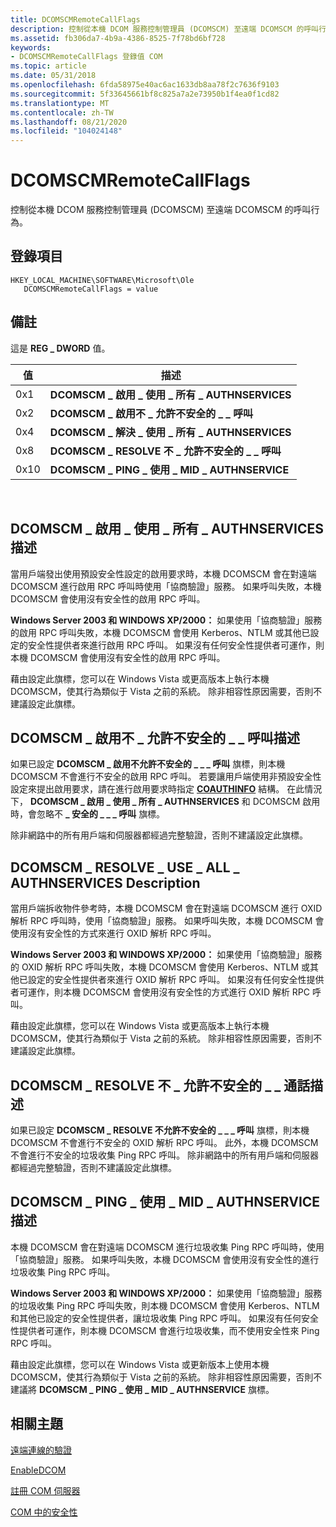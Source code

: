```yaml
---
title: DCOMSCMRemoteCallFlags
description: 控制從本機 DCOM 服務控制管理員 (DCOMSCM) 至遠端 DCOMSCM 的呼叫行為。
ms.assetid: fb306da7-4b9a-4386-8525-7f78bd6bf728
keywords:
- DCOMSCMRemoteCallFlags 登錄值 COM
ms.topic: article
ms.date: 05/31/2018
ms.openlocfilehash: 6fda58975e40ac6ac1633db8aa78f2c7636f9103
ms.sourcegitcommit: 5f33645661bf8c825a7a2e73950b1f4ea0f1cd82
ms.translationtype: MT
ms.contentlocale: zh-TW
ms.lasthandoff: 08/21/2020
ms.locfileid: "104024148"
---
```

# <a name="dcomscmremotecallflags"></a>DCOMSCMRemoteCallFlags

控制從本機 DCOM 服務控制管理員 (DCOMSCM) 至遠端 DCOMSCM 的呼叫行為。

## <a name="registry-entry"></a>登錄項目

```
HKEY_LOCAL_MACHINE\SOFTWARE\Microsoft\Ole
   DCOMSCMRemoteCallFlags = value
```

## <a name="remarks"></a>備註

這是 **REG \_ DWORD** 值。



| 值 | 描述                                       |
|-------|---------------------------------------------------|
| 0x1   | **DCOMSCM \_ 啟用 \_ 使用 \_ 所有 \_ AUTHNSERVICES**  |
| 0x2   | **DCOMSCM \_ 啟用不 \_ 允許不安全的 \_ \_ 呼叫** |
| 0x4   | **DCOMSCM \_ 解決 \_ 使用 \_ 所有 \_ AUTHNSERVICES**     |
| 0x8   | **DCOMSCM \_ RESOLVE 不 \_ 允許不安全的 \_ \_ 呼叫**    |
| 0x10  | **DCOMSCM \_ PING \_ 使用 \_ MID \_ AUTHNSERVICE**         |



 

## <a name="dcomscm_activation_use_all_authnservices-description"></a>DCOMSCM \_ 啟用 \_ 使用 \_ 所有 \_ AUTHNSERVICES 描述

當用戶端發出使用預設安全性設定的啟用要求時，本機 DCOMSCM 會在對遠端 DCOMSCM 進行啟用 RPC 呼叫時使用「協商驗證」服務。 如果呼叫失敗，本機 DCOMSCM 會使用沒有安全性的啟用 RPC 呼叫。

**Windows Server 2003 和 WINDOWS XP/2000：** 如果使用「協商驗證」服務的啟用 RPC 呼叫失敗，本機 DCOMSCM 會使用 Kerberos、NTLM 或其他已設定的安全性提供者來進行啟用 RPC 呼叫。 如果沒有任何安全性提供者可運作，則本機 DCOMSCM 會使用沒有安全性的啟用 RPC 呼叫。

藉由設定此旗標，您可以在 Windows Vista 或更高版本上執行本機 DCOMSCM，使其行為類似于 Vista 之前的系統。 除非相容性原因需要，否則不建議設定此旗標。

## <a name="dcomscm_activation_disallow_unsecure_call-description"></a>DCOMSCM \_ 啟用不 \_ 允許不安全的 \_ \_ 呼叫描述

如果已設定 **DCOMSCM \_ 啟用不允許不安全的 \_ \_ \_ 呼叫** 旗標，則本機 DCOMSCM 不會進行不安全的啟用 RPC 呼叫。 若要讓用戶端使用非預設安全性設定來提出啟用要求，請在進行啟用要求時指定 [**COAUTHINFO**](/windows/desktop/api/wtypesbase/ns-wtypesbase-coauthinfo) 結構。 在此情況下， **DCOMSCM \_ 啟用 \_ 使用 \_ 所有 \_ AUTHNSERVICES** 和 DCOMSCM 啟用時，會忽略不 **\_ 安全的 \_ \_ \_ 呼叫** 旗標。

除非網路中的所有用戶端和伺服器都經過完整驗證，否則不建議設定此旗標。

## <a name="dcomscm_resolve_use_all_authnservices-description"></a>DCOMSCM \_ RESOLVE \_ USE \_ ALL \_ AUTHNSERVICES Description

當用戶端拆收物件參考時，本機 DCOMSCM 會在對遠端 DCOMSCM 進行 OXID 解析 RPC 呼叫時，使用「協商驗證」服務。 如果呼叫失敗，本機 DCOMSCM 會使用沒有安全性的方式來進行 OXID 解析 RPC 呼叫。

**Windows Server 2003 和 WINDOWS XP/2000：** 如果使用「協商驗證」服務的 OXID 解析 RPC 呼叫失敗，本機 DCOMSCM 會使用 Kerberos、NTLM 或其他已設定的安全性提供者來進行 OXID 解析 RPC 呼叫。 如果沒有任何安全性提供者可運作，則本機 DCOMSCM 會使用沒有安全性的方式進行 OXID 解析 RPC 呼叫。

藉由設定此旗標，您可以在 Windows Vista 或更高版本上執行本機 DCOMSCM，使其行為類似于 Vista 之前的系統。 除非相容性原因需要，否則不建議設定此旗標。

## <a name="dcomscm_resolve_disallow_unsecure_call-description"></a>DCOMSCM \_ RESOLVE 不 \_ 允許不安全的 \_ \_ 通話描述

如果已設定 **DCOMSCM \_ RESOLVE 不允許不安全的 \_ \_ \_ 呼叫** 旗標，則本機 DCOMSCM 不會進行不安全的 OXID 解析 RPC 呼叫。 此外，本機 DCOMSCM 不會進行不安全的垃圾收集 Ping RPC 呼叫。 除非網路中的所有用戶端和伺服器都經過完整驗證，否則不建議設定此旗標。

## <a name="dcomscm_ping_use_mid_authnservice-description"></a>DCOMSCM \_ PING \_ 使用 \_ MID \_ AUTHNSERVICE 描述

本機 DCOMSCM 會在對遠端 DCOMSCM 進行垃圾收集 Ping RPC 呼叫時，使用「協商驗證」服務。 如果呼叫失敗，本機 DCOMSCM 會使用沒有安全性的進行垃圾收集 Ping RPC 呼叫。

**Windows Server 2003 和 WINDOWS XP/2000：** 如果使用「協商驗證」服務的垃圾收集 Ping RPC 呼叫失敗，則本機 DCOMSCM 會使用 Kerberos、NTLM 和其他已設定的安全性提供者，讓垃圾收集 Ping RPC 呼叫。 如果沒有任何安全性提供者可運作，則本機 DCOMSCM 會進行垃圾收集，而不使用安全性來 Ping RPC 呼叫。

藉由設定此旗標，您可以在 Windows Vista 或更新版本上使用本機 DCOMSCM，使其行為類似于 Vista 之前的系統。 除非相容性原因需要，否則不建議將 **DCOMSCM \_ PING \_ 使用 \_ MID \_ AUTHNSERVICE** 旗標。

## <a name="related-topics"></a>相關主題

<dl> <dt>

[遠端連線的驗證](/windows/desktop/WinRM/authentication-for-remote-connections)
</dt> <dt>

[EnableDCOM](enabledcom.md)
</dt> <dt>

[註冊 COM 伺服器](registering-com-servers.md)
</dt> <dt>

[COM 中的安全性](security-in-com.md)
</dt> </dl>

 

 